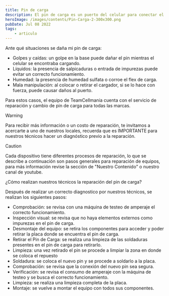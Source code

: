 ```yaml
---
title: Pin de carga
description: El pin de carga es un puerto del celular para conectar el cable cargador, dada la fácil manipulación es muy frecuente su ruptura, y siendo una parte fundamental para el funcionamiento de nuestro dispositivo su reparación es esencial.
heroImage: /images/contents/Pin-Carga-2-300x300.png
pubDate: Jul 08 2022
tags: 
    - articulo
---
```


Ante qué situaciones se daña mi pin de carga:

- Golpes y caídas: un golpe en la base puede dañar el pin mientras el celular se encontraba cargando.
- Líquidos: la presencia de salpicaduras o entrada de impurezas puede evitar un correcto funcionamiento.
- Humedad: la presencia de humedad sulfata o corroe el flex de carga.
- Mala manipulación: al colocar o retirar el cargador, si se lo hace con fuerza, puede causar daños al puerto.

Para estos casos, el equipo de TeamCellmania cuenta con el servicio de reparación y cambio de pin de carga para todas las marcas.

> [!WARNING]
> Para recibir más información o un costo de reparación, te invitamos a acercarte a uno de nuestros locales, recuerda que es IMPORTANTE para nuestros técnicos hacer un diagnóstico previo a la reparación.

> [!CAUTION]
> Cada dispositivo tiene diferentes procesos de reparación, lo que se describe a continuación son pasos generales para reparación de equipos, para más información revise la sección de \"Nuestro Contenido\" o nuestro canal de youtube.

¿Cómo realizan nuestros técnicos la reparación del pin de carga?

Después de realizar un correcto diagnostico por nuestros técnicos, se realizan los siguientes pasos:

- Comprobación: se revisa con una máquina de testeo de amperaje el correcto funcionamiento.
- Inspección visual: se revisa que no haya elementos externos como impurezas en el pin de carga.
- Desmontaje del equipo: se retira los componentes para acceder y poder retirar la placa donde se encuentra el pin de carga.
- Retirar el Pin de Carga: se realiza una limpieza de las soldaduras presentes en el pin de carga para retirarlo.
- Limpieza: una vez retirado el pin se procede a limpiar la zona en donde se coloca el repuesto
- Soldadura: se coloca el nuevo pin y se procede a soldarlo a la placa.
- Comprobación: se revisa que la conexión del nuevo pin sea segura.
- Verificación: se revisa el consumo de amperaje con la máquina de testeo y se busca el correcto funcionamiento.
- Limpieza: se realiza una limpieza completa de la placa.
- Montaje: se vuelve a montar el equipo con todos sus componentes.
